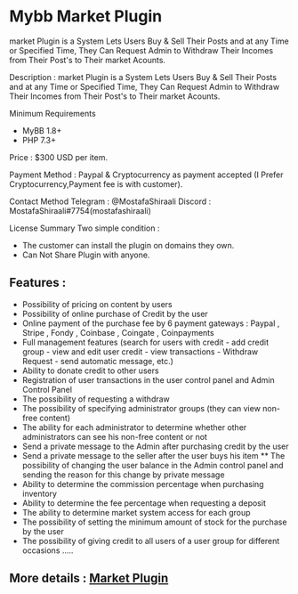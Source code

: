# Mybb Market Plugin
market Plugin is a System Lets Users Buy &amp; Sell Their Posts and at any Time or Specified Time, They Can Request Admin to Withdraw Their Incomes from Their Post's to Their market Acounts.

Description : market Plugin is a System Lets Users Buy & Sell Their Posts and at any Time or Specified Time, They Can Request Admin to Withdraw Their Incomes from Their Post's to Their market Acounts.

Minimum Requirements
   * MyBB 1.8+
   * PHP 7.3+
 

Price : $300 USD per item.

Payment Method : Paypal  & Cryptocurrency as payment accepted (I Prefer Cryptocurrency,Payment fee is with customer).

Contact Method
Telegram : @MostafaShiraali
Discord : MostafaShiraali#7754(mostafashiraali)

License Summary
Two simple condition :
- The customer can install the plugin on domains they own.
- Can Not Share Plugin with anyone.

## Features :

   * Possibility of pricing on content by users
   * Possibility of online purchase of Credit by the user
   * Online payment of the purchase fee by 6 payment gateways : Paypal , Stripe , Fondy , Coinbase , Coingate , Coinpayments
   * Full management features (search for users with credit - add credit group - view and edit user credit - view transactions - Withdraw Request - send automatic message, etc.)
   * Ability to donate credit to other users
   * Registration of user transactions in the user control panel and Admin Control Panel
   * The possibility of requesting a withdraw
   * The possibility of specifying administrator groups (they can view non-free content)
   * The ability for each administrator to determine whether other administrators can see his non-free content or not 
   * Send a private message to the Admin after purchasing credit by the user
   * Send a private message to the seller after the user buys his item 
   ** The possibility of changing the user balance in the Admin control panel and sending the reason for this change by private message
   * Ability to determine the commission percentage when purchasing inventory 
   * Ability to determine the fee percentage when requesting a deposit 
   * The ability to determine market system access for each group 
   * The possibility of setting the minimum amount of stock for the purchase by the user
   * The possibility of giving credit to all users of a user group for different occasions
    .....


## More details : [Market Plugin](https://community.mybb.com/thread-239042.html)
